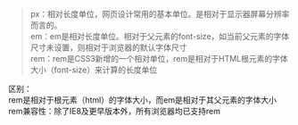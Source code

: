 > px：相对长度单位，网页设计常用的基本单位。是相对于显示器屏幕分辨率而言的。  
> em：em是相对长度单位。相对于父元素的font-size，如当前父元素的字体尺寸未设置，则相对于浏览器的默认字体尺寸  
> rem：rem是CSS3新增的一个相对单位，rem是相对于HTML根元素的字体大小（font-size）来计算的长度单位  

区别：   
rem是相对于根元素（html）的字体大小，而em是相对于其父元素的字体大小  
rem兼容性：除了IE8及更早版本外，所有浏览器均已支持rem